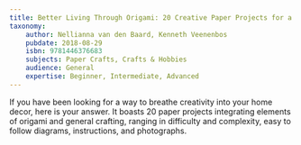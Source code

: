 ```yaml
---
title: Better Living Through Origami: 20 Creative Paper Projects for a Beautiful Home
taxonomy:
	author: Nellianna van den Baard, Kenneth Veenenbos
	pubdate: 2018-08-29
	isbn: 9781446376683
	subjects: Paper Crafts, Crafts & Hobbies
	audience: General
	expertise: Beginner, Intermediate, Advanced
---
```

If you have been looking for a way to breathe creativity into your home decor, here is your answer.  It boasts 20 paper projects integrating elements of origami and general crafting, ranging in difficulty and complexity, easy to follow diagrams, instructions, and photographs.